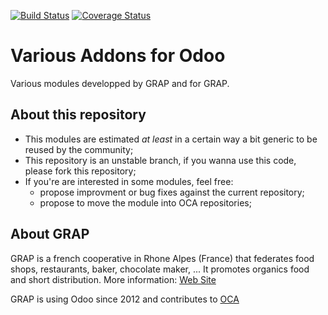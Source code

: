 [![Build Status](https://travis-ci.org/grap/odoo-addons-misc.svg?branch=8.0)](https://travis-ci.org/grap/odoo-addons-misc)
[![Coverage Status](https://coveralls.io/repos/grap/odoo-addons-misc/badge.svg?branch=8.0&service=github)](https://coveralls.io/github/grap/odoo-addons-misc?branch=8.0)

Various Addons for Odoo
=======================

Various modules developped by GRAP and for GRAP.

About this repository
---------------------
* This modules are estimated *at least* in a certain way a bit generic to be
  reused by the community;
* This repository is an unstable branch, if you wanna use this code, please
  fork this repository;
* If you're are interested in some modules, feel free:
    * propose improvment or bug fixes against the current repository;
    * propose to move the module into OCA repositories;

About GRAP
----------
GRAP is a french cooperative in Rhone Alpes (France) that federates food shops,
restaurants, baker, chocolate maker, ... It promotes organics food and short
distribution.
More information: [Web Site](http://www.grap.coop)

GRAP is using Odoo since 2012 and contributes to
[OCA](https://odoo-community.org/)



